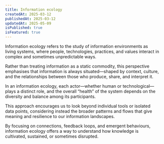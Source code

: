 ```yaml
---
title: Information ecology
createdAt: 2025-03-12
publishedAt: 2025-03-12
updatedAt: 2025-05-09
isPublished: true
isFeatured: true
---
```


Information ecology refers to the study of information environments as living systems, where people, technologies, practices, and values interact in complex and sometimes unpredictable ways.

Rather than treating information as a static commodity, this perspective emphasises that information is always situated—shaped by context, culture, and the relationships between those who produce, share, and interpret it.

In an information ecology, each actor—whether human or technological—plays a distinct role, and the overall “health” of the system depends on the diversity and balance among its participants.

This approach encourages us to look beyond individual tools or isolated data points, considering instead the broader patterns and flows that give meaning and resilience to our information landscapes.

By focusing on connections, feedback loops, and emergent behaviours, information ecology offers a way to understand how knowledge is cultivated, sustained, or sometimes disrupted.

